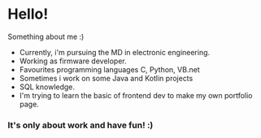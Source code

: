 # Hello!
Something about me :)

- Currently, i'm pursuing the MD in electronic engineering.
- Working as firmware developer.
- Favourites programming languages C, Python, VB.net
- Sometimes i work on some Java and Kotlin projects
- SQL knowledge.
- I'm trying to learn the basic of frontend dev to make my own portfolio page.

### It's only about work and have fun! :)
<!---
LucaBrescia/LucaBrescia is a ✨ special ✨ repository because its `README.md` (this file) appears on your GitHub profile.
You can click the Preview link to take a look at your changes.
--->
